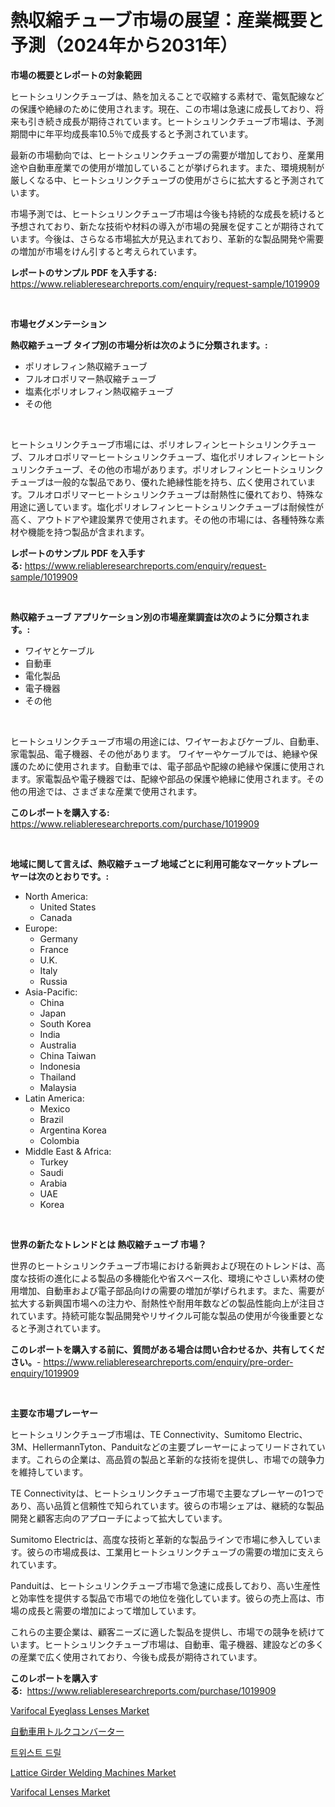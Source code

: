 <p><h1>熱収縮チューブ市場の展望：産業概要と予測（2024年から2031年）</h1></p><p><strong>市場の概要とレポートの対象範囲</strong></p>
<p><p>ヒートシュリンクチューブは、熱を加えることで収縮する素材で、電気配線などの保護や絶縁のために使用されます。現在、この市場は急速に成長しており、将来も引き続き成長が期待されています。ヒートシュリンクチューブ市場は、予測期間中に年平均成長率10.5％で成長すると予測されています。</p><p>最新の市場動向では、ヒートシュリンクチューブの需要が増加しており、産業用途や自動車産業での使用が増加していることが挙げられます。また、環境規制が厳しくなる中、ヒートシュリンクチューブの使用がさらに拡大すると予測されています。</p><p>市場予測では、ヒートシュリンクチューブ市場は今後も持続的な成長を続けると予想されており、新たな技術や材料の導入が市場の発展を促すことが期待されています。今後は、さらなる市場拡大が見込まれており、革新的な製品開発や需要の増加が市場をけん引すると考えられています。</p></p>
<p><strong>レポートのサンプル PDF を入手する:</strong> <a href="https://www.reliableresearchreports.com/enquiry/request-sample/1019909">https://www.reliableresearchreports.com/enquiry/request-sample/1019909</a></p>
<p>&nbsp;</p>
<p><strong>市場セグメンテーション</strong></p>
<p><strong>熱収縮チューブ タイプ別の市場分析は次のように分類されます。:</strong></p>
<p><ul><li>ポリオレフィン熱収縮チューブ</li><li>フルオロポリマー熱収縮チューブ</li><li>塩素化ポリオレフィン熱収縮チューブ</li><li>その他</li></ul></p>
<p>&nbsp;</p>
<p><p>ヒートシュリンクチューブ市場には、ポリオレフィンヒートシュリンクチューブ、フルオロポリマーヒートシュリンクチューブ、塩化ポリオレフィンヒートシュリンクチューブ、その他の市場があります。ポリオレフィンヒートシュリンクチューブは一般的な製品であり、優れた絶縁性能を持ち、広く使用されています。フルオロポリマーヒートシュリンクチューブは耐熱性に優れており、特殊な用途に適しています。塩化ポリオレフィンヒートシュリンクチューブは耐候性が高く、アウトドアや建設業界で使用されます。その他の市場には、各種特殊な素材や機能を持つ製品が含まれます。</p></p>
<p><strong>レポートのサンプル PDF を入手する:</strong>&nbsp;<a href="https://www.reliableresearchreports.com/enquiry/request-sample/1019909">https://www.reliableresearchreports.com/enquiry/request-sample/1019909</a></p>
<p>&nbsp;</p>
<p><strong> 熱収縮チューブ アプリケーション別の市場産業調査は次のように分類されます。:</strong></p>
<p><ul><li>ワイヤとケーブル</li><li>自動車</li><li>電化製品</li><li>電子機器</li><li>その他</li></ul></p>
<p>&nbsp;</p>
<p><p>ヒートシュリンクチューブ市場の用途には、ワイヤーおよびケーブル、自動車、家電製品、電子機器、その他があります。 ワイヤーやケーブルでは、絶縁や保護のために使用されます。自動車では、電子部品や配線の絶縁や保護に使用されます。家電製品や電子機器では、配線や部品の保護や絶縁に使用されます。その他の用途では、さまざまな産業で使用されます。</p></p>
<p><strong>このレポートを購入する:</strong>&nbsp; <a href="https://www.reliableresearchreports.com/purchase/1019909">https://www.reliableresearchreports.com/purchase/1019909</a></p>
<p>&nbsp;</p>
<p><strong>地域に関して言えば、熱収縮チューブ 地域ごとに利用可能なマーケットプレーヤーは次のとおりです。:</strong></p>
<p><ul>
    <li>
        North America:
        <ul>
            <li>United States</li>
            <li>Canada</li>
        </ul>
    </li>
    <li>
        Europe:
        <ul>
            <li>Germany</li>
            <li>France</li>
            <li>U.K.</li>
            <li>Italy</li>
            <li>Russia</li>
        </ul>
    </li>
    <li>
        Asia-Pacific:
        <ul>
            <li>China</li>
            <li>Japan</li>
            <li>South Korea</li>
            <li>India</li>
            <li>Australia</li>
            <li>China Taiwan</li>
            <li>Indonesia</li>
            <li>Thailand</li>
            <li>Malaysia</li>
        </ul>
    </li>
    <li>
        Latin America:
        <ul>
            <li>Mexico</li>
            <li>Brazil</li>
            <li>Argentina Korea</li>
            <li>Colombia</li>
        </ul>
    </li>
    <li>
        Middle East & Africa:
        <ul>
            <li>Turkey</li>
            <li>Saudi</li>
            <li>Arabia</li>
            <li>UAE</li>
            <li>Korea</li>
        </ul>
    </li>
    </ul></p>
<p>&nbsp;</p>
<p><strong>世界の新たなトレンドとは 熱収縮チューブ 市場？</strong></p>
<p><p>世界のヒートシュリンクチューブ市場における新興および現在のトレンドは、高度な技術の進化による製品の多機能化や省スペース化、環境にやさしい素材の使用増加、自動車および電子部品向けの需要の増加が挙げられます。また、需要が拡大する新興国市場への注力や、耐熱性や耐用年数などの製品性能向上が注目されています。持続可能な製品開発やリサイクル可能な製品の使用が今後重要となると予測されています。</p></p>
<p><strong>このレポートを購入する前に、質問がある場合は問い合わせるか、共有してください。</strong>- <a href="https://www.reliableresearchreports.com/enquiry/pre-order-enquiry/1019909">https://www.reliableresearchreports.com/enquiry/pre-order-enquiry/1019909</a></p>
<p>&nbsp;</p>
<p><strong>主要な市場プレーヤー</strong></p>
<p><p>ヒートシュリンクチューブ市場は、TE Connectivity、Sumitomo Electric、3M、HellermannTyton、Panduitなどの主要プレーヤーによってリードされています。これらの企業は、高品質の製品と革新的な技術を提供し、市場での競争力を維持しています。</p><p>TE Connectivityは、ヒートシュリンクチューブ市場で主要なプレーヤーの1つであり、高い品質と信頼性で知られています。彼らの市場シェアは、継続的な製品開発と顧客志向のアプローチによって拡大しています。</p><p>Sumitomo Electricは、高度な技術と革新的な製品ラインで市場に参入しています。彼らの市場成長は、工業用ヒートシュリンクチューブの需要の増加に支えられています。</p><p>Panduitは、ヒートシュリンクチューブ市場で急速に成長しており、高い生産性と効率性を提供する製品で市場での地位を強化しています。彼らの売上高は、市場の成長と需要の増加によって増加しています。</p><p>これらの主要企業は、顧客ニーズに適した製品を提供し、市場での競争を続けています。ヒートシュリンクチューブ市場は、自動車、電子機器、建設などの多くの産業で広く使用されており、今後も成長が期待されています。</p></p>
<p><strong>このレポートを購入する:</strong>&nbsp;&nbsp;<a href="https://www.reliableresearchreports.com/purchase/1019909">https://www.reliableresearchreports.com/purchase/1019909</a></p>
<p><p><a href="https://eight-handstand-8fb.notion.site/Varifocal-Eyeglass-Lenses-Market-Share-Market-New-Trends-Analysis-Report-By-Type-By-Application--bb8f4fa4316a44b49bf8da16aa0e9be4">Varifocal Eyeglass Lenses Market</a></p><p><a href="https://github.com/mreklxf44233/Market-Research-Report-List-1/blob/main/1491497188895.md">自動車用トルクコンバーター</a></p><p><a href="https://github.com/oajzkywllm460/Market-Research-Report-List-1/blob/main/6364243188800.md">트위스트 드릴</a></p><p><a href="https://issuu.com/reportprime-2/docs/lattice-girder-welding-machines-market-size-2030.p">Lattice Girder Welding Machines Market</a></p><p><a href="https://simplistic-meeting-7ee.notion.site/Varifocal-Lenses-Market-Research-Report-Provides-thorough-Industry-Overview-which-offers-an-In-Dept-dcc9598fe3b2483ab5c3edf3eb2efdb9">Varifocal Lenses Market</a></p></p>